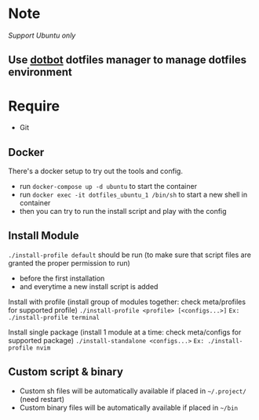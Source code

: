 # Note

*Support Ubuntu only*

Use [dotbot](https://github.com/anishathalye/dotbot) dotfiles manager to manage dotfiles environment
---

# Require

* Git

## Docker
There's a docker setup to try out the tools and config.
* run `docker-compose up -d ubuntu` to start the container
* run `docker exec -it dotfiles_ubuntu_1 /bin/sh` to start a new shell in container
* then you can try to run the install script and play with the config

## Install Module

`./install-profile default` should be run (to make sure that script files are granted the proper permission to run)
* before the first installation
* and everytime a new install script is added

Install with profile (install group of modules together: check meta/profiles for supported profile)
`./install-profile <profile> [<configs...>]` `Ex: ./install-profile terminal`

Install single package (install 1 module at a time: check meta/configs for supported package)
`./install-standalone <configs...>` `Ex: ./install-profile nvim`

## Custom script & binary

* Custom sh files will be automatically available if placed in `~/.project/` (need restart)
* Custom binary files will be automatically available if placed in `~/bin`
